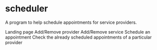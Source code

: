 # scheduler

A program to help schedule appointments for service providers.

Landing page
Add/Remove provider
Add/Remove service
Schedule an appointment
Check the already scheduled appointments of a particular provider

